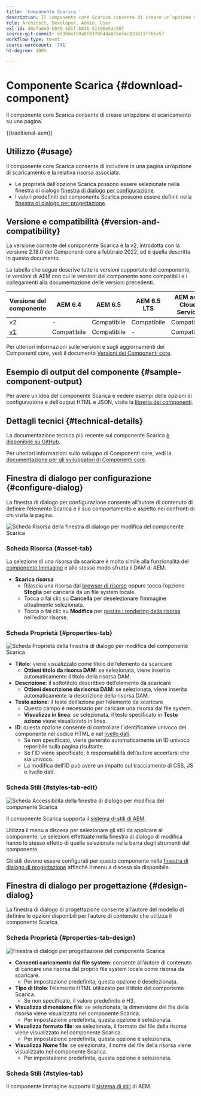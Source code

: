 ```yaml
---
title: 'Componente Scarica '
description: Il componente core Scarica consente di creare un’opzione di scaricamento su una pagina.
role: Architect, Developer, Admin, User
exl-id: 48e7ade0-b849-4d1f-b836-51196e5ac507
source-git-commit: dd30def59a8f037864da875ef4c831b11f766e57
workflow-type: tm+mt
source-wordcount: '741'
ht-degree: 100%

---
```



# Componente Scarica {#download-component}

Il componente core Scarica consente di creare un’opzione di scaricamento su una pagina.

{{traditional-aem}}

## Utilizzo {#usage}

Il componente core Scarica consente di includere in una pagina un’opzione di scaricamento e la relativa risorsa associata.

* Le proprietà dell’opzione Scarica possono essere selezionate nella finestra di dialogo [finestra di dialogo per configurazione](#configure-dialog).
* I valori predefiniti del componente Scarica possono essere definiti nella [finestra di dialogo per progettazione](#design-dialog).

## Versione e compatibilità {#version-and-compatibility}

La versione corrente del componente Scarica è la v2, introdotta con la versione 2.18.0 dei Componenti core a febbraio 2022, ed è quella descritta in questo documento.

La tabella che segue descrive tutte le versioni supportate del componente, le versioni di AEM con cui le versioni del componente sono compatibili e i collegamenti alla documentazione delle versioni precedenti.

| Versione del componente | AEM 6.4 | AEM 6.5 | AEM 6.5 LTS | AEM as a Cloud Service |
|--- |--- |---|---|---|
| v2 | - | Compatibile | Compatibile | Compatibile |
| [v1](v1/download.md) | Compatibile | Compatibile | - | Compatibile |

Per ulteriori informazioni sulle versioni e sugli aggiornamenti dei Componenti core, vedi il documento [Versioni dei Componenti core](/help/versions.md).

## Esempio di output del componente {#sample-component-output}

Per avere un’idea del componente Scarica e vedere esempi delle opzioni di configurazione e dell’output HTML e JSON, visita la [libreria dei componenti](https://adobe.com/go/aem_cmp_library_download_it).

## Dettagli tecnici {#technical-details}

La documentazione tecnica più recente sul componente Scarica [è disponibile su GitHub](https://adobe.com/go/aem_cmp_tech_download_v2_it).

Per ulteriori informazioni sullo sviluppo di Componenti core, vedi la [documentazione per gli sviluppatori di Componenti core](/help/developing/overview.md).

## Finestra di dialogo per configurazione {#configure-dialog}

La finestra di dialogo per configurazione consente all’autore di contenuto di definire l’elemento Scarica e il suo comportamento e aspetto nei confronti di chi visita la pagina.

![Scheda Risorsa della finestra di dialogo per modifica del componente Scarica](/help/assets/download-edit-asset.png)

### Scheda Risorsa {#asset-tab}

La selezione di una risorsa da scaricare è molto simile alla funzionalità del [componente Immagine](image.md) e allo stesso modo sfrutta il DAM di AEM.

* **Scarica risorsa**
   * Rilascia una risorsa dal [browser di risorse](https://experienceleague.adobe.com/docs/experience-manager-cloud-service/sites/authoring/fundamentals/environment-tools.html?lang=it) oppure tocca l’opzione **Sfoglia** per caricarla da un file system locale.
   * Tocca o fai clic su **Cancella** per deselezionare l’immagine attualmente selezionata.
   * Tocca o fai clic su **Modifica** per [gestire i rendering della risorsa](https://experienceleague.adobe.com/docs/experience-manager-cloud-service/assets/manage/manage-digital-assets.html?lang=it) nell’editor risorse.

### Scheda Proprietà {#properties-tab}

![Scheda Proprietà della finestra di dialogo per modifica del componente Scarica](/help/assets/download-edit-properties.png)

* **Titolo**: viene visualizzato come titolo dell’elemento da scaricare
   * **Ottieni titolo da risorsa DAM**: se selezionata, viene inserito automaticamente il titolo della risorsa DAM.
* **Descrizione**: il sottotitolo descrittivo dell’elemento da scaricare
   * **Ottieni descrizione da risorsa DAM**: se selezionata, viene inserita automaticamente la descrizione della risorsa DAM.
* **Testo azione**: il testo dell’azione per l’elemento da scaricare
   * Questo campo è necessario per caricare una risorsa dal file system.
   * **Visualizza in linea**: se selezionata, il testo specificato in **Testo azione** viene visualizzato in linea.
* **ID**: questa opzione consente di controllare l’identificatore univoco del componente nel codice HTML e nel [livello dati](/help/developing/data-layer/overview.md).
   * Se non specificato, viene generato automaticamente un ID univoco reperibile sulla pagina risultante.
   * Se l’ID viene specificato, è responsabilità dell’autore accertarsi che sia univoco.
   * La modifica dell’ID può avere un impatto sul tracciamento di CSS, JS e livello dati.

### Scheda Stili {#styles-tab-edit}

![Scheda Accessibilità della finestra di dialogo per modifica del componente Scarica](/help/assets/download-edit-styles.png)

Il componente Scarica supporta il [sistema di stili di AEM](/help/get-started/authoring.md#component-styling).

Utilizza il menu a discesa per selezionare gli stili da applicare al componente. Le selezioni effettuate nella finestra di dialogo di modifica hanno lo stesso effetto di quelle selezionate nella barra degli strumenti del componente.

Gli stili devono essere configurati per questo componente nella [finestra di dialogo di progettazione](#design-dialog) affinché il menu a discesa sia disponibile.

## Finestra di dialogo per progettazione {#design-dialog}

La finestra di dialogo di progettazione consente all’autore del modello di definire le opzioni disponibili per l’autore di contenuto che utilizza il componente Scarica.

### Scheda Proprietà {#properties-tab-design}

![Finestra di dialogo per progettazione del componente Scarica](/help/assets/download-design.png)

* **Consenti caricamento dal file system**: consente all’autore di contenuto di caricare una risorsa dal proprio file system locale come risorsa da scaricare.
   * Per impostazione predefinita, questa opzione è deselezionata.
* **Tipo di titolo**: l’elemento HTML utilizzato per il titolo del componente Scarica.
   * Se non specificato, il valore predefinito è H3.
* **Visualizza dimensione file**: se selezionata, la dimensione del file della risorsa viene visualizzata nel componente Scarica.
   * Per impostazione predefinita, questa opzione è selezionata.
* **Visualizza formato file**: se selezionata, il formato del file della risorsa viene visualizzato nel componente Scarica.
   * Per impostazione predefinita, questa opzione è selezionata.
* **Visualizza Nome file**: se selezionata, il nome del file della risorsa viene visualizzato nel componente Scarica.
   * Per impostazione predefinita, questa opzione è selezionata.

### Scheda Stili {#styles-tab}

Il componente Immagine supporta il [sistema di stili](/help/get-started/authoring.md#component-styling) di AEM.
